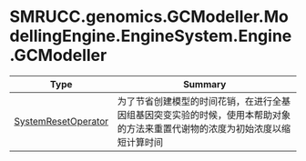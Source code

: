 ﻿
# SMRUCC.genomics.GCModeller.ModellingEngine.EngineSystem.Engine.GCModeller

|Type|Summary|
|----|-------|
|[SystemResetOperator](./SystemResetOperator.md)|为了节省创建模型的时间花销，在进行全基因组基因突变实验的时候，使用本帮助对象的方法来重置代谢物的浓度为初始浓度以缩短计算时间|

